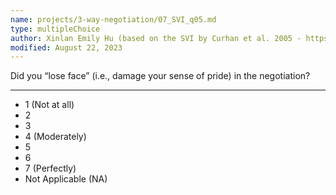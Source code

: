```yaml
---
name: projects/3-way-negotiation/07_SVI_q05.md
type: multipleChoice
author: Xinlan Emily Hu (based on the SVI by Curhan et al. 2005 - https://papers.ssrn.com/sol3/papers.cfm?abstract_id=726205)
modified: August 22, 2023
---
```


Did you “lose face” (i.e., damage your sense of pride) in the negotiation? 

---

- 1 (Not at all)
- 2
- 3
- 4 (Moderately)
- 5
- 6
- 7 (Perfectly)
- Not Applicable (NA)
